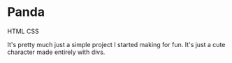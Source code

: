 # Panda
HTML CSS

It's pretty much just a simple project I started making for fun. It's just a cute character made entirely with divs.
